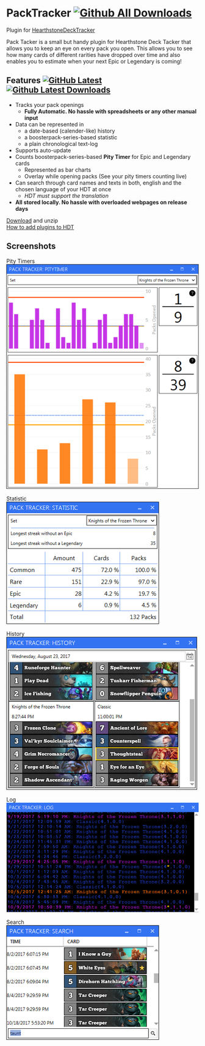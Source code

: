 # PackTracker [![Github All Downloads](https://img.shields.io/github/downloads/mgk82/packtracker/total.svg)](https://github.com/mgk82/packtracker/releases)
Plugin for [HearthstoneDeckTracker](https://hsdecktracker.net/)

Pack Tacker is a small but handy plugin for Hearthstone Deck Tacker that allows you to keep an eye on every pack you open. 
This allows you to see how many cards of different rarities have dropped over time and also enables you to estimate when your next Epic or Legendary is coming!

## Features [![GitHub Latest](https://img.shields.io/github/release/mgk82/packtracker.svg)](https://github.com/MGK82/PackTracker/releases/latest) [![Github Latest Downloads](https://img.shields.io/github/downloads/mgk82/packtracker/latest/total.svg)](https://github.com/MGK82/PackTracker/releases/latest)
- Tracks your pack openings
  - **Fully Automatic. No hassle with spreadsheets or any other manual input**
- Data can be represented in
  - a date-based (calender-like) history
  - a boosterpack-series-based statistic
  - a plain chronological text-log
- Supports auto-update
- Counts boosterpack-series-based **Pity Timer** for Epic and Legendary cards
  - Represented as bar charts
  - Overlay while opening packs (See your pity timers counting live)
- Can search through card names and texts in both, english and the chosen language of your HDT at once
  - *HDT must support the translation*
- **All stored locally. No hassle with overloaded webpages on release days**

[Download](https://github.com/Ellekappae/PackTracker/releases/download/v0.1/PackTracker.zip)  and unzip  
[How to add plugins to HDT](https://github.com/HearthSim/Hearthstone-Deck-Tracker/wiki/Available-Plugins)

## Screenshots

Pity Timers  
![](https://github.com/MGK82/PackTracker/blob/master/doc/Screenshots/PityTimer.png?raw=true)

Statistic  
![](https://github.com/MGK82/PackTracker/blob/master/doc/Screenshots/Statistic.png?raw=true)

History  
![](https://github.com/MGK82/PackTracker/blob/master/doc/Screenshots/History.png?raw=true)  

Log  
![](https://github.com/MGK82/PackTracker/blob/master/doc/Screenshots/Log.png?raw=true)

Search  
![](https://github.com/MGK82/PackTracker/blob/master/doc/Screenshots/Search.png?raw=true)
